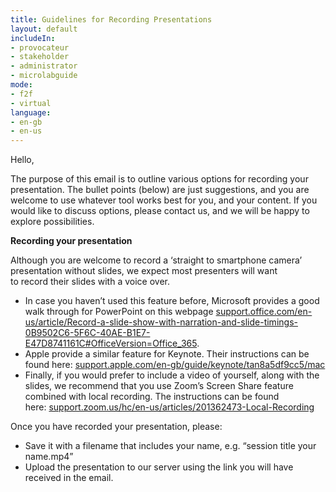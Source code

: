 ```yaml
---
title: Guidelines for Recording Presentations
layout: default
includeIn: 
- provocateur
- stakeholder
- administrator
- microlabguide
mode:
- f2f
- virtual
language:
- en-gb
- en-us
---
```

Hello,

The purpose of this email is to outline various options for recording your presentation. The bullet points (below) are just suggestions, and you are welcome to use whatever tool works best for you, and your content. If you would like to discuss options, please contact us, and we will be happy to explore possibilities.

**Recording your presentation**

Although you are welcome to record a ‘straight to smartphone camera’ presentation without slides, we expect most presenters will want to record their slides with a voice over. 
 * In case you haven’t used this feature before, Microsoft provides a good walk through for PowerPoint on this webpage [support.office.com/en-us/article/Record-a-slide-show-with-narration-and-slide-timings-0B9502C6-5F6C-40AE-B1E7-E47D8741161C#OfficeVersion=Office_365](https://support.office.com/en-us/article/Record-a-slide-show-with-narration-and-slide-timings-0B9502C6-5F6C-40AE-B1E7-E47D8741161C#OfficeVersion=Office_365). 
 * Apple provide a similar feature for Keynote. Their instructions can be found here: [support.apple.com/en-gb/guide/keynote/tan8a5df9cc5/mac](https://support.apple.com/en-gb/guide/keynote/tan8a5df9cc5/mac)
 * Finally, if you would prefer to include a video of yourself, along with the slides, we recommend that you use Zoom’s Screen Share feature combined with local recording. The instructions can be found here: [support.zoom.us/hc/en-us/articles/201362473-Local-Recording](https://support.zoom.us/hc/en-us/articles/201362473-Local-Recording)

Once you have recorded your presentation, please:
 * Save it with a filename that includes your name, e.g. “session title your name.mp4”
 * Upload the presentation to our server using the link you will have received in the email.